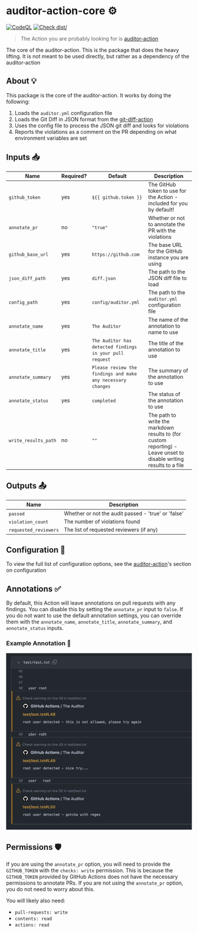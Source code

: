 # auditor-action-core ⚙️

[![CodeQL](https://github.com/GrantBirki/auditor-action-core/actions/workflows/codeql-analysis.yml/badge.svg)](https://github.com/GrantBirki/auditor-action-core/actions/workflows/codeql-analysis.yml) [![Check dist/](https://github.com/GrantBirki/auditor-action-core/actions/workflows/check-dist.yml/badge.svg)](https://github.com/GrantBirki/auditor-action-core/actions/workflows/check-dist.yml)

> The Action you are probably looking for is [auditor-action](https://github.com/GrantBirki/auditor-action)

The core of the auditor-action. This is the package that does the heavy lifting. It is not meant to be used directly, but rather as a dependency of the auditor-action

## About 💡

This package is the core of the auditor-action. It works by doing the following:

1. Loads the `auditor.yml` configuration file
2. Loads the Git Diff in JSON format from the [git-diff-action](https://github.com/GrantBirki/git-diff-action)
3. Uses the config file to process the JSON git diff and looks for violations
4. Reports the violations as a comment on the PR depending on what environment variables are set

## Inputs 📥

| Name | Required? | Default | Description |
| --- | --- | --- | --- |
| `github_token` | yes | `${{ github.token }}` | The GitHub token to use for the Action - included for you by default! |
| `annotate_pr` | no | `"true"` | Whether or not to annotate the PR with the violations |
| `github_base_url` | yes | `https://github.com` | The base URL for the GitHub instance you are using |
| `json_diff_path` | yes | `diff.json` | The path to the JSON diff file to load |
| `config_path` | yes | `config/auditor.yml` | The path to the `auditor.yml` configuration file |
| `annotate_name` | yes | `The Auditor` | The name of the annotation to name to use |
| `annotate_title` | yes | `The Auditor has detected findings in your pull request` | The title of the annotation to use |
| `annotate_summary` | yes | `Please review the findings and make any necessary changes` | The summary of the annotation to use |
| `annotate_status` | yes | `completed` | The status of the annotation to use |
| `write_results_path` | no | `""` | The path to write the markdown results to (for custom reporting) - Leave unset to disable writing results to a file |

## Outputs 📤

| Name | Description |
| --- | --- |
| `passed` | Whether or not the audit passed - 'true' or 'false' |
| `violation_count` | The number of violations found |
| `requested_reviewers` | The list of requested reviewers (if any) |

## Configuration 📝

To view the full list of configuration options, see the [auditor-action](https://github.com/GrantBirki/auditor-action#configuration-)'s section on configuration

## Annotations ✅

By default, this Action will leave annotations on pull requests with any findings. You can disable this by setting the `annotate_pr` input to `false`. If you do not want to use the default annotation settings, you can override them with the `annotate_name`, `annotate_title`, `annotate_summary`, and `annotate_status` inputs.

### Example Annotation 📸

![Annotation Example](docs/assets/annotations.png)

## Permissions 🛡

️If you are using the `annotate_pr` option, you will need to provide the `GITHUB_TOKEN` with the `checks: write` permission. This is because the `GITHUB_TOKEN` provided by GitHub Actions does not have the necessary permissions to annotate PRs. If you are not using the `annotate_pr` option, you do not need to worry about this.

You will likely also need:

- `pull-requests: write`
- `contents: read`
- `actions: read`
